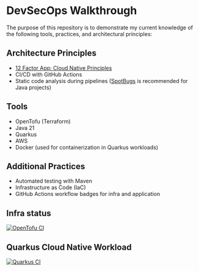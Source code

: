 # DevSecOps Walkthrough

The purpose of this repository is to demonstrate my current knowledge of the following tools, practices, and architectural principles:

## Architecture Principles
- [12 Factor App: Cloud Native Principles](https://12factor.net/)
- CI/CD with GitHub Actions
- Static code analysis during pipelines ([SpotBugs](https://spotbugs.github.io/) is recommended for Java projects)

## Tools
- OpenTofu (Terraform)
- Java 21
- Quarkus
- AWS
- Docker (used for containerization in Quarkus workloads)

## Additional Practices
- Automated testing with Maven
- Infrastructure as Code (IaC)
- GitHub Actions workflow badges for infra and application

## Infra status

[![OpenTofu CI](https://github.com/tuxtor/devsecops-walkthrough/actions/workflows/opentofu.yml/badge.svg)](https://github.com/tuxtor/devsecops-walkthrough/actions/workflows/opentofu.yml)

## Quarkus Cloud Native Workload

[![Quarkus CI](https://github.com/tuxtor/devsecops-walkthrough/actions/workflows/quarkus.yml/badge.svg)](https://github.com/tuxtor/devsecops-walkthrough/actions/workflows/quarkus.yml)